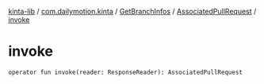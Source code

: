 [kinta-lib](../../../index.md) / [com.dailymotion.kinta](../../index.md) / [GetBranchInfos](../index.md) / [AssociatedPullRequest](index.md) / [invoke](./invoke.md)

# invoke

`operator fun invoke(reader: ResponseReader): AssociatedPullRequest`